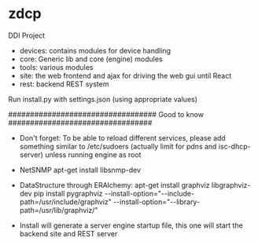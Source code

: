 # zdcp
DDI Project

- devices: contains modules for device handling 
- core: Generic lib and core (engine) modules
- tools: various modules
- site: the web frontend and ajax for driving the web gui until React
- rest: backend REST system

Run install.py with settings.json (using appropriate values)

################################## Good to know #################################
- Don't forget:
To be able to reload different services, please add something similar to /etc/sudoers (actually limit for pdns and isc-dhcp-server) unless running engine as root

- NetSNMP
apt-get install libsnmp-dev

- DataStructure through ERAlchemy:
apt-get install graphviz libgraphviz-dev
pip install pygraphviz --install-option="--include-path=/usr/include/graphviz" --install-option="--library-path=/usr/lib/graphviz/"

- Install will generate a server engine startup file, this one will start the backend site and REST server
